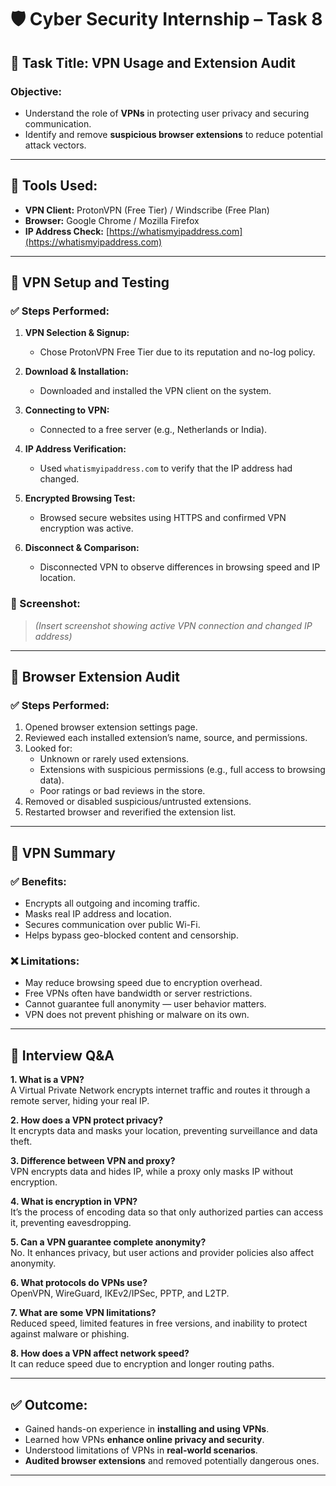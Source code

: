 # 🛡️ Cyber Security Internship – Task 8

## 🔐 Task Title: VPN Usage and Extension Audit

### Objective:
- Understand the role of **VPNs** in protecting user privacy and securing communication.
- Identify and remove **suspicious browser extensions** to reduce potential attack vectors.

---

## 🧰 Tools Used:
- **VPN Client:** ProtonVPN (Free Tier) / Windscribe (Free Plan)
- **Browser:** Google Chrome / Mozilla Firefox
- **IP Address Check:** [https://whatismyipaddress.com](https://whatismyipaddress.com)

---

## 🔧 VPN Setup and Testing

### ✅ Steps Performed:

1. **VPN Selection & Signup:**
   - Chose ProtonVPN Free Tier due to its reputation and no-log policy.
   
2. **Download & Installation:**
   - Downloaded and installed the VPN client on the system.
   
3. **Connecting to VPN:**
   - Connected to a free server (e.g., Netherlands or India).
   
4. **IP Address Verification:**
   - Used `whatismyipaddress.com` to verify that the IP address had changed.
   
5. **Encrypted Browsing Test:**
   - Browsed secure websites using HTTPS and confirmed VPN encryption was active.
   
6. **Disconnect & Comparison:**
   - Disconnected VPN to observe differences in browsing speed and IP location.

### 📸 Screenshot:
> *(Insert screenshot showing active VPN connection and changed IP address)*

---

## 📂 Browser Extension Audit

### ✅ Steps Performed:

1. Opened browser extension settings page.
2. Reviewed each installed extension’s name, source, and permissions.
3. Looked for:
   - Unknown or rarely used extensions.
   - Extensions with suspicious permissions (e.g., full access to browsing data).
   - Poor ratings or bad reviews in the store.
4. Removed or disabled suspicious/untrusted extensions.
5. Restarted browser and reverified the extension list.

---

## 🧠 VPN Summary

### ✅ Benefits:
- Encrypts all outgoing and incoming traffic.
- Masks real IP address and location.
- Secures communication over public Wi-Fi.
- Helps bypass geo-blocked content and censorship.

### ❌ Limitations:
- May reduce browsing speed due to encryption overhead.
- Free VPNs often have bandwidth or server restrictions.
- Cannot guarantee full anonymity — user behavior matters.
- VPN does not prevent phishing or malware on its own.

---

## 📘 Interview Q&A

**1. What is a VPN?**  
A Virtual Private Network encrypts internet traffic and routes it through a remote server, hiding your real IP.

**2. How does a VPN protect privacy?**  
It encrypts data and masks your location, preventing surveillance and data theft.

**3. Difference between VPN and proxy?**  
VPN encrypts data and hides IP, while a proxy only masks IP without encryption.

**4. What is encryption in VPN?**  
It’s the process of encoding data so that only authorized parties can access it, preventing eavesdropping.

**5. Can a VPN guarantee complete anonymity?**  
No. It enhances privacy, but user actions and provider policies also affect anonymity.

**6. What protocols do VPNs use?**  
OpenVPN, WireGuard, IKEv2/IPSec, PPTP, and L2TP.

**7. What are some VPN limitations?**  
Reduced speed, limited features in free versions, and inability to protect against malware or phishing.

**8. How does a VPN affect network speed?**  
It can reduce speed due to encryption and longer routing paths.

---

## ✅ Outcome:

- Gained hands-on experience in **installing and using VPNs**.
- Learned how VPNs **enhance online privacy and security**.
- Understood limitations of VPNs in **real-world scenarios**.
- **Audited browser extensions** and removed potentially dangerous ones.

---

